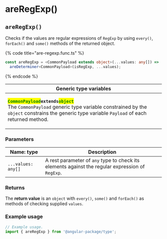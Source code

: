 # areRegExp()

## `areRegExp()`

Checks if the values are regular expressions of `RegExp` by using `every()`, `forEach()` and `some()` methods of the returned object.

{% code title="are-regexp.func.ts" %}
```typescript
const areRegExp = <CommonPayload extends object>(...values: any[]) =>
  areDeterminer<CommonPayload>(isRegExp, ...values);
```
{% endcode %}

| Generic type variables                                                                                                                                                                                                                                                                                                                                                            |
| --------------------------------------------------------------------------------------------------------------------------------------------------------------------------------------------------------------------------------------------------------------------------------------------------------------------------------------------------------------------------------- |
| <p><mark style="color:green;"><strong><code>CommonPayload</code></strong></mark><strong><code>extends</code></strong><mark style="color:green;"><strong><code>object</code></strong></mark><br>The <code>CommonPayload</code> generic type variable constrained by the <code>object</code> constrains the generic type variable <code>Payload</code> of each returned method.</p> |

### Parameters

| Name: type         | Description                                                                                      |
| ------------------ | ------------------------------------------------------------------------------------------------ |
| `...values: any[]` | A rest parameter of `any` type to check its elements against the regular expression of `RegExp`. |

### Returns

The **return value** is an `object` with `every()`, `some()` and `forEach()` as methods of checking supplied `values`.

### Example usage

```typescript
// Example usage.
import { areRegExp } from '@angular-package/type';


```



